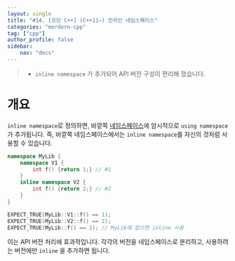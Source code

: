 ```yaml
---
layout: single
title: "#14. [모던 C++] (C++11~) 인라인 네임스페이스"
categories: "mordern-cpp"
tag: ["cpp"]
author_profile: false
sidebar: 
    nav: "docs"
---
```


> * `inline namespace` 가 추가되어 API 버전 구성이 편리해 졌습니다.

# 개요

`inline namespace`로 정의하면, 바깥쪽 [네임스페이스](https://tango1202.github.io/classic-cpp-guide/classic-cpp-guide-namespace/)에 암시적으로 `using namespace`가 추가됩니다. 즉, 바깥쪽 네임스페이스에서는 `inline namespace`를 자신의 것처럼 사용할 수 있습니다.  

```cpp
namespace MyLib {
    namespace V1 {
        int f() {return 1;} // #1
    }
    inline namespace V2 {
        int f() {return 2;} // #2
    }
}

EXPECT_TRUE(MyLib::V1::f() == 1);
EXPECT_TRUE(MyLib::V2::f() == 2);
EXPECT_TRUE(MyLib::f() == 2); // MyLib에 없으면 inline 사용
```

이는 API 버전 처리에 효과적입니다. 각각의 버전을 네임스페이스로 분리하고, 사용하려는 버전에만 `inline` 을 추가하면 됩니다.